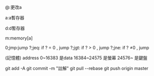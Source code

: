 @:更改a

a:a暫存器

d:d暫存器

m:memory[a]

0;jmp:jump
?;jeq: if ? = 0 , jump
?;jgt: if ? > 0 , jump
?;jne: if ? ≠0 , jump

(記憶體)
address 0~16383 是data 
16384~24575 是螢幕
24576~ 是鍵盤



git add -A
git commit -m "註解"
git pull --rebase
git push origin master
